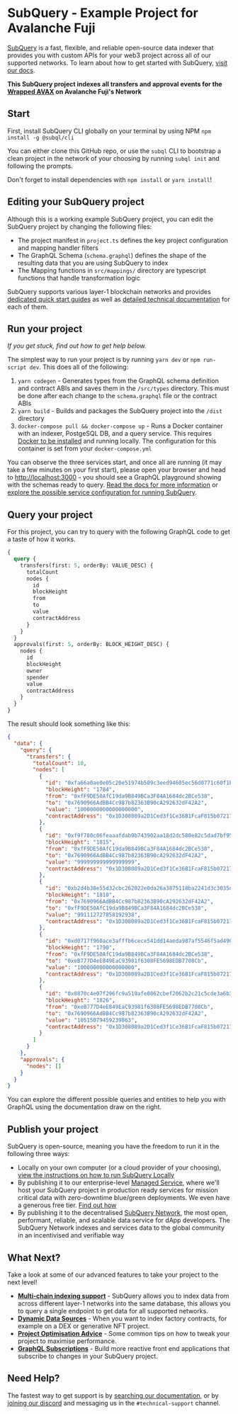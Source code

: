 # SubQuery - Example Project for Avalanche Fuji

[SubQuery](https://subquery.network) is a fast, flexible, and reliable open-source data indexer that provides you with custom APIs for your web3 project across all of our supported networks. To learn about how to get started with SubQuery, [visit our docs](https://academy.subquery.network).

**This SubQuery project indexes all transfers and approval events for the [Wrapped AVAX](https://testnet.snowtrace.io/token/0x1d308089a2d1ced3f1ce36b1fcaf815b07217be3) on Avalanche Fuji's Network**

## Start

First, install SubQuery CLI globally on your terminal by using NPM `npm install -g @subql/cli`

You can either clone this GitHub repo, or use the `subql` CLI to bootstrap a clean project in the network of your choosing by running `subql init` and following the prompts.

Don't forget to install dependencies with `npm install` or `yarn install`!

## Editing your SubQuery project

Although this is a working example SubQuery project, you can edit the SubQuery project by changing the following files:

- The project manifest in `project.ts` defines the key project configuration and mapping handler filters
- The GraphQL Schema (`schema.graphql`) defines the shape of the resulting data that you are using SubQuery to index
- The Mapping functions in `src/mappings/` directory are typescript functions that handle transformation logic

SubQuery supports various layer-1 blockchain networks and provides [dedicated quick start guides](https://academy.subquery.network/quickstart/quickstart.html) as well as [detailed technical documentation](https://academy.subquery.network/build/introduction.html) for each of them.

## Run your project

_If you get stuck, find out how to get help below._

The simplest way to run your project is by running `yarn dev` or `npm run-script dev`. This does all of the following:

1.  `yarn codegen` - Generates types from the GraphQL schema definition and contract ABIs and saves them in the `/src/types` directory. This must be done after each change to the `schema.graphql` file or the contract ABIs
2.  `yarn build` - Builds and packages the SubQuery project into the `/dist` directory
3.  `docker-compose pull && docker-compose up` - Runs a Docker container with an indexer, PostgeSQL DB, and a query service. This requires [Docker to be installed](https://docs.docker.com/engine/install) and running locally. The configuration for this container is set from your `docker-compose.yml`

You can observe the three services start, and once all are running (it may take a few minutes on your first start), please open your browser and head to [http://localhost:3000](http://localhost:3000) - you should see a GraphQL playground showing with the schemas ready to query. [Read the docs for more information](https://academy.subquery.network/run_publish/run.html) or [explore the possible service configuration for running SubQuery](https://academy.subquery.network/run_publish/references.html).

## Query your project

For this project, you can try to query with the following GraphQL code to get a taste of how it works.

```graphql
{
  query {
    transfers(first: 5, orderBy: VALUE_DESC) {
      totalCount
      nodes {
        id
        blockHeight
        from
        to
        value
        contractAddress
      }
    }
  }
  approvals(first: 5, orderBy: BLOCK_HEIGHT_DESC) {
    nodes {
      id
      blockHeight
      owner
      spender
      value
      contractAddress
    }
  }
}
```

The result should look something like this:

```json
{
  "data": {
    "query": {
      "transfers": {
        "totalCount": 10,
        "nodes": [
          {
            "id": "0xfa66a0ae0e05c20e51974b509c3eed94605ec56d0771c60f1bad90ad9ff227ae",
            "blockHeight": "1784",
            "from": "0xfF9DE50AfC19da9B849BCa3F84A1684dc2BCe538",
            "to": "0x7690966AdBB4Cc987b82363B90cA292632dF42A2",
            "value": "1000000000000000000",
            "contractAddress": "0x1D308089a2D1Ced3f1Ce36B1FcaF815b07217be3"
          },
          {
            "id": "0xf9f780c06feaaafdab9b743902aa18d2dc580e82c5dad7bf95a58e7c8aff84bd",
            "blockHeight": "1815",
            "from": "0xfF9DE50AfC19da9B849BCa3F84A1684dc2BCe538",
            "to": "0x7690966AdBB4Cc987b82363B90cA292632dF42A2",
            "value": "999999999999999999",
            "contractAddress": "0x1D308089a2D1Ced3f1Ce36B1FcaF815b07217be3"
          },
          {
            "id": "0xb2d4b38e55d32cbc262022e0da26a3875118ba2241d3c3035df27a355d3c3acf",
            "blockHeight": "1810",
            "from": "0x7690966AdBB4Cc987b82363B90cA292632dF42A2",
            "to": "0xfF9DE50AfC19da9B849BCa3F84A1684dc2BCe538",
            "value": "991112727858192938",
            "contractAddress": "0x1D308089a2D1Ced3f1Ce36B1FcaF815b07217be3"
          },
          {
            "id": "0xd0717f960ace3afffb6cece541dd14aeda987af5546f5ad490ab130cbcfdd1ac",
            "blockHeight": "1790",
            "from": "0xfF9DE50AfC19da9B849BCa3F84A1684dc2BCe538",
            "to": "0xeB777D4eE849EaC93981f6308FE5698EDB7708Cb",
            "value": "100000000000000000",
            "contractAddress": "0x1D308089a2D1Ced3f1Ce36B1FcaF815b07217be3"
          },
          {
            "id": "0x0870c4e07f296fc9a519afe0862cbef2062b2c21c5cde3a6b3c7423e7b2366ce",
            "blockHeight": "1826",
            "from": "0xeB777D4eE849EaC93981f6308FE5698EDB7708Cb",
            "to": "0x7690966AdBB4Cc987b82363B90cA292632dF42A2",
            "value": "10515079459239863",
            "contractAddress": "0x1D308089a2D1Ced3f1Ce36B1FcaF815b07217be3"
          }
        ]
      }
    },
    "approvals": {
      "nodes": []
    }
  }
}
```

You can explore the different possible queries and entities to help you with GraphQL using the documentation draw on the right.

## Publish your project

SubQuery is open-source, meaning you have the freedom to run it in the following three ways:

- Locally on your own computer (or a cloud provider of your choosing), [view the instructions on how to run SubQuery Locally](https://academy.subquery.network/run_publish/run.html)
- By publishing it to our enterprise-level [Managed Service](https://managedservice.subquery.network), where we'll host your SubQuery project in production ready services for mission critical data with zero-downtime blue/green deployments. We even have a generous free tier. [Find out how](https://academy.subquery.network/run_publish/publish.html)
- By publishing it to the decentralised [SubQuery Network](https://app.subquery.network), the most open, performant, reliable, and scalable data service for dApp developers. The SubQuery Network indexes and services data to the global community in an incentivised and verifiable way

## What Next?

Take a look at some of our advanced features to take your project to the next level!

- [**Multi-chain indexing support**](https://academy.subquery.network/build/multi-chain.html) - SubQuery allows you to index data from across different layer-1 networks into the same database, this allows you to query a single endpoint to get data for all supported networks.
- [**Dynamic Data Sources**](https://academy.subquery.network/build/dynamicdatasources.html) - When you want to index factory contracts, for example on a DEX or generative NFT project.
- [**Project Optimisation Advice**](https://academy.subquery.network/build/optimisation.html) - Some common tips on how to tweak your project to maximise performance.
- [**GraphQL Subscriptions**](https://academy.subquery.network/run_publish/subscription.html) - Build more reactive front end applications that subscribe to changes in your SubQuery project.

## Need Help?

The fastest way to get support is by [searching our documentation](https://academy.subquery.network), or by [joining our discord](https://discord.com/invite/subquery) and messaging us in the `#technical-support` channel.
